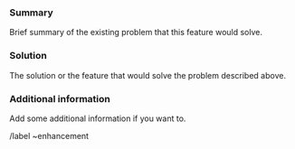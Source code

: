 ### Summary

Brief summary of the existing problem that this feature would solve.

### Solution

The solution or the feature that would solve the problem described above.

### Additional information

Add some additional information if you want to.

/label ~enhancement
